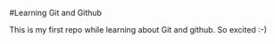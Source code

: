 #Learning Git and Github

This is my first repo while learning about Git and github. So excited :-)
